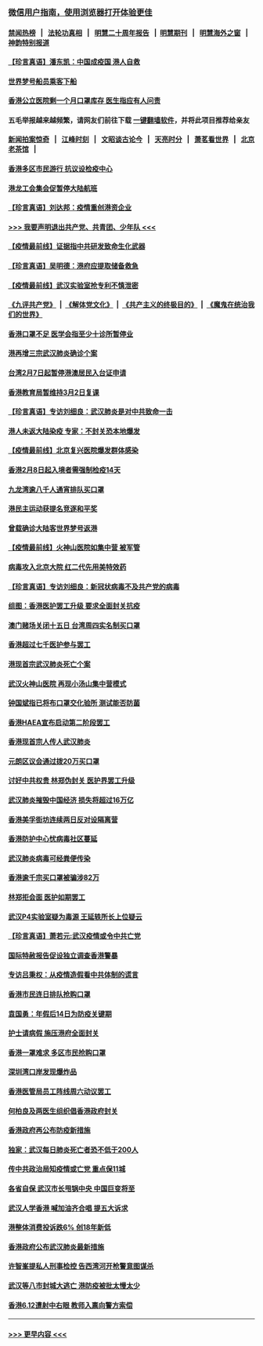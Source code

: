 ### [微信用户指南，使用浏览器打开体验更佳](https://github.com/gfw-breaker/banned-news1/blob/master/indexes/wechat-guide.md?t=0)
#### [禁闻热榜](热点新闻.md?t=0)  &nbsp;&nbsp;|&nbsp;&nbsp; [法轮功真相](https://github.com/gfw-breaker/truth/blob/master/README.md?t=0) &nbsp;&nbsp;|&nbsp;&nbsp; [明慧二十周年报告](https://github.com/gfw-breaker/mh-reports/blob/master/README.md?t=0) &nbsp;&nbsp;|&nbsp;&nbsp;[明慧期刊](https://github.com/gfw-breaker/mh-qikan) &nbsp;&nbsp;|&nbsp;&nbsp; [明慧海外之窗](https://github.com/gfw-breaker/mh-news/blob/master/README.md?t=0) &nbsp;&nbsp;|&nbsp;&nbsp; [神韵特别报道](https://github.com/gfw-breaker/mh-news/blob/master/shenyun.md?t=0)
#### [【珍言真语】潘东凯：中国成疫国 港人自救](../pages/nsc415/n11856962.md?t=02101255) 
#### [世界梦号船员乘客下船](../pages/nsc415/n11856883.md?t=02101255) 
#### [香港公立医院剩一个月口罩库存 医生指应有人问责](../pages/nsc415/n11856875.md?t=02101255) 
#### 五毛举报越来越频繁，请网友们前往下载 [一键翻墙软件](https://github.com/gfw-breaker/ssr-accounts)，并将此项目推荐给亲友
#### [新闻拍案惊奇](https://github.com/gfw-breaker/banned-news1/blob/master/pages/link4.md) &nbsp;&nbsp;|&nbsp;&nbsp; [江峰时刻](https://github.com/gfw-breaker/banned-news1/blob/master/pages/link4.md) &nbsp;&nbsp;|&nbsp;&nbsp; [文昭谈古论今](https://github.com/gfw-breaker/banned-news1/blob/master/pages/link4.md) &nbsp;&nbsp;|&nbsp;&nbsp; [天亮时分](https://github.com/gfw-breaker/banned-news1/blob/master/pages/link4.md) &nbsp;&nbsp;|&nbsp;&nbsp; [萧茗看世界](https://github.com/gfw-breaker/banned-news1/blob/master/pages/link4.md) &nbsp;&nbsp;|&nbsp;&nbsp; [北京老茶馆](https://github.com/gfw-breaker/banned-news1/blob/master/pages/link4.md) &nbsp;&nbsp;|&nbsp;&nbsp; 
#### [香港多区市民游行 抗议设检疫中心](../pages/nsc415/n11856866.md?t=02101255) 
#### [港龙工会集会促暂停大陆航班](../pages/nsc415/n11856840.md?t=02101255) 
#### [【珍言真语】刘达邦：疫情重创港资企业](../pages/nsc415/n11854274.md?t=02101255) 
#### [>>> 我要声明退出共产党、共青团、少年队 <<<](https://github.com/begood0513/goodnews/blob/master/quit/letter.md) 
#### [【疫情最前线】证据指中共研发致命生化武器](../pages/nsc415/n11853087.md?t=02101255) 
#### [【珍言真语】吴明德：港府应提取储备救急](../pages/nsc415/n11852734.md?t=02101255) 
#### [【疫情最前线】武汉实验室抢专利不慎泄密](../pages/nsc415/n11850310.md?t=02101255) 
#### [《九评共产党》](https://github.com/begood0513/9ping.md/blob/master/README.md) &nbsp;|&nbsp; [《解体党文化》](../../../../jtdwh.md/blob/master/README.md)  &nbsp;|&nbsp; [《共产主义的终极目的》](../../../../gczydzjmd.md/blob/master/README.md) &nbsp;|&nbsp; [《魔鬼在统治我们的世界》](../../../../mgztzwmdsj.md/blob/master/README.md) 
#### [香港口罩不足 医学会指至少十诊所暂停业](../pages/nsc415/n11850301.md?t=02101255) 
#### [港再增三宗武汉肺炎确诊个案](../pages/nsc415/n11850328.md?t=02101255) 
#### [台湾2月7日起暂停港澳居民入台证申请](../pages/nsc415/n11850304.md?t=02101255) 
#### [香港教育局暂维持3月2日复课](../pages/nsc415/n11850260.md?t=02101255) 
#### [【珍言真语】专访刘细良：武汉肺炎是对中共致命一击](../pages/nsc415/n11849934.md?t=02101255) 
#### [港人未返大陆染疫 专家：不封关恐本地爆发](../pages/nsc415/n11848021.md?t=02101255) 
#### [【疫情最前线】北京复兴医院爆发群体感染](../pages/nsc415/n11847626.md?t=02101255) 
#### [香港2月8日起入境者需强制检疫14天](../pages/nsc415/n11847658.md?t=02101255) 
#### [九龙湾逾八千人通宵排队买口罩](../pages/nsc415/n11847647.md?t=02101255) 
#### [港民主运动获提名竞逐和平奖](../pages/nsc415/n11847633.md?t=02101255) 
#### [曾载确诊大陆客世界梦号返港](../pages/nsc415/n11847608.md?t=02101255) 
#### [【疫情最前线】火神山医院如集中营 被军管](../pages/nsc415/n11847524.md?t=02101255) 
#### [病毒攻入北京大院 红二代先用美特效药](../pages/nsc415/n11847427.md?t=02101255) 
#### [【珍言真语】专访刘细良：新冠状病毒不及共产党的病毒](../pages/nsc415/n11847164.md?t=02101255) 
#### [组图：香港医护罢工升级 要求全面封关抗疫](../pages/nsc415/n11844107.md?t=02101255) 
#### [澳门赌场关闭十五日 台湾周四实名制买口罩](../pages/nsc415/n11845083.md?t=02101255) 
#### [香港超过七千医护参与罢工](../pages/nsc415/n11845051.md?t=02101255) 
#### [港现首宗武汉肺炎死亡个案](../pages/nsc415/n11844998.md?t=02101255) 
#### [武汉火神山医院 再现小汤山集中营模式](../pages/nsc415/n11844763.md?t=02101255) 
#### [钟国斌指已将布口罩交化验所 测试能否防菌](../pages/nsc415/n11842783.md?t=02101255) 
#### [香港HAEA宣布启动第二阶段罢工](../pages/nsc415/n11842723.md?t=02101255) 
#### [香港现首宗人传人武汉肺炎](../pages/nsc415/n11842766.md?t=02101255) 
#### [元朗区议会通过拨20万买口罩](../pages/nsc415/n11842754.md?t=02101255) 
#### [讨好中共权贵 林郑伪封关 医护界罢工升级](../pages/nsc415/n11842359.md?t=02101255) 
#### [武汉肺炎摧毁中国经济 损失将超过16万亿](../pages/nsc415/n11839723.md?t=02101255) 
#### [香港美孚街坊连续两日反对设隔离营](../pages/nsc415/n11839962.md?t=02101255) 
#### [香港防护中心忧病毒社区蔓延](../pages/nsc415/n11839933.md?t=02101255) 
#### [武汉肺炎病毒可经粪便传染](../pages/nsc415/n11839939.md?t=02101255) 
#### [香港逾千宗买口罩被骗涉82万](../pages/nsc415/n11839914.md?t=02101255) 
#### [林郑拒会面 医护如期罢工](../pages/nsc415/n11839892.md?t=02101255) 
#### [武汉P4实验室疑为毒源 王延轶所长上位疑云](../pages/nsc415/n11835543.md?t=02101255) 
#### [【珍言真语】萧若元:武汉疫情或令中共亡党](../pages/nsc415/n11829394.md?t=02101255) 
#### [国际特赦报告促设独立调查香港警暴](../pages/nsc415/n11833845.md?t=02101255) 
#### [专访吕秉权：从疫情造假看中共体制的谎言](../pages/nsc415/n11833813.md?t=02101255) 
#### [香港市民连日排队抢购口罩](../pages/nsc415/n11833794.md?t=02101255) 
#### [袁国勇：年假后14日为防疫关键期](../pages/nsc415/n11831088.md?t=02101255) 
#### [护士请病假 施压港府全面封关](../pages/nsc415/n11831030.md?t=02101255) 
#### [香港一罩难求 多区市民抢购口罩](../pages/nsc415/n11831002.md?t=02101255) 
#### [深圳湾口岸发现爆炸品](../pages/nsc415/n11828802.md?t=02101255) 
#### [香港医管局员工阵线周六动议罢工](../pages/nsc415/n11828762.md?t=02101255) 
#### [何柏良及两医生组织倡香港政府封关](../pages/nsc415/n11828749.md?t=02101255) 
#### [香港政府再公布防疫新措施](../pages/nsc415/n11828716.md?t=02101255) 
#### [独家：武汉每日肺炎死亡者恐不低于200人](../pages/nsc415/n11828240.md?t=02101255) 
#### [传中共政治局知疫情或亡党 重点保11城](../pages/nsc415/n11828145.md?t=02101255) 
#### [各省自保 武汉市长甩锅中央 中国巨变将至](../pages/nsc415/n11828021.md?t=02101255) 
#### [武汉人学香港 喊加油齐合唱 提五大诉求](../pages/nsc415/n11827046.md?t=02101255) 
#### [港整体消费投诉跌6% 创18年新低](../pages/nsc415/n11817280.md?t=02101255) 
#### [香港政府公布武汉肺炎最新措施](../pages/nsc415/n11817152.md?t=02101255) 
#### [许智峯提私人刑事检控 告西湾河开枪警意图谋杀](../pages/nsc415/n11817132.md?t=02101255) 
#### [武汉等八市封城大逃亡 港防疫被批太慢太少](../pages/nsc415/n11817058.md?t=02101255) 
#### [香港6.12遭射中右眼 教师入禀向警方索偿](../pages/nsc415/n11814678.md?t=02101255) 

----
#### [ >>> 更早内容 <<< ](../indexes/nsc415-earlier.md)
